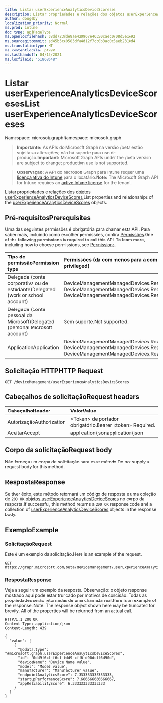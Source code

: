 ```yaml
---
title: Listar userExperienceAnalyticsDeviceScoreses
description: Listar propriedades e relações dos objetos userExperienceAnalyticsDeviceScores.
author: dougeby
localization_priority: Normal
ms.prod: intune
doc_type: apiPageType
ms.openlocfilehash: 38dd723dde8ae420967e46350caec0708d5e1e92
ms.sourcegitcommit: ed45b5ce0583dfa4d12f7cb0b3ac0c5aeb2318d4
ms.translationtype: MT
ms.contentlocale: pt-BR
ms.lasthandoff: 04/16/2021
ms.locfileid: "51868348"
---
```

# <a name="list-userexperienceanalyticsdevicescoreses"></a><span data-ttu-id="c59a8-103">Listar userExperienceAnalyticsDeviceScoreses</span><span class="sxs-lookup"><span data-stu-id="c59a8-103">List userExperienceAnalyticsDeviceScoreses</span></span>

<span data-ttu-id="c59a8-104">Namespace: microsoft.graph</span><span class="sxs-lookup"><span data-stu-id="c59a8-104">Namespace: microsoft.graph</span></span>

> <span data-ttu-id="c59a8-105">**Importante:** As APIs do Microsoft Graph na versão /beta estão sujeitas a alterações; não há suporte para uso de produção.</span><span class="sxs-lookup"><span data-stu-id="c59a8-105">**Important:** Microsoft Graph APIs under the /beta version are subject to change; production use is not supported.</span></span>

> <span data-ttu-id="c59a8-106">**Observação:** A API do Microsoft Graph para Intune requer uma [licença ativa do Intune](https://go.microsoft.com/fwlink/?linkid=839381) para o locatário.</span><span class="sxs-lookup"><span data-stu-id="c59a8-106">**Note:** The Microsoft Graph API for Intune requires an [active Intune license](https://go.microsoft.com/fwlink/?linkid=839381) for the tenant.</span></span>

<span data-ttu-id="c59a8-107">Listar propriedades e relações dos [objetos userExperienceAnalyticsDeviceScores.](../resources/intune-devices-userexperienceanalyticsdevicescores.md)</span><span class="sxs-lookup"><span data-stu-id="c59a8-107">List properties and relationships of the [userExperienceAnalyticsDeviceScores](../resources/intune-devices-userexperienceanalyticsdevicescores.md) objects.</span></span>

## <a name="prerequisites"></a><span data-ttu-id="c59a8-108">Pré-requisitos</span><span class="sxs-lookup"><span data-stu-id="c59a8-108">Prerequisites</span></span>
<span data-ttu-id="c59a8-p101">Uma das seguintes permissões é obrigatória para chamar esta API. Para saber mais, incluindo como escolher permissões, confira [Permissões](/graph/permissions-reference).</span><span class="sxs-lookup"><span data-stu-id="c59a8-p101">One of the following permissions is required to call this API. To learn more, including how to choose permissions, see [Permissions](/graph/permissions-reference).</span></span>

|<span data-ttu-id="c59a8-111">Tipo de permissão</span><span class="sxs-lookup"><span data-stu-id="c59a8-111">Permission type</span></span>|<span data-ttu-id="c59a8-112">Permissões (da com menos para a com mais privilégios)</span><span class="sxs-lookup"><span data-stu-id="c59a8-112">Permissions (from least to most privileged)</span></span>|
|:---|:---|
|<span data-ttu-id="c59a8-113">Delegada (conta corporativa ou de estudante)</span><span class="sxs-lookup"><span data-stu-id="c59a8-113">Delegated (work or school account)</span></span>|<span data-ttu-id="c59a8-114">DeviceManagementManagedDevices.Read.All, DeviceManagementManagedDevices.ReadWrite.All</span><span class="sxs-lookup"><span data-stu-id="c59a8-114">DeviceManagementManagedDevices.Read.All, DeviceManagementManagedDevices.ReadWrite.All</span></span>|
|<span data-ttu-id="c59a8-115">Delegada (conta pessoal da Microsoft)</span><span class="sxs-lookup"><span data-stu-id="c59a8-115">Delegated (personal Microsoft account)</span></span>|<span data-ttu-id="c59a8-116">Sem suporte.</span><span class="sxs-lookup"><span data-stu-id="c59a8-116">Not supported.</span></span>|
|<span data-ttu-id="c59a8-117">Application</span><span class="sxs-lookup"><span data-stu-id="c59a8-117">Application</span></span>|<span data-ttu-id="c59a8-118">DeviceManagementManagedDevices.Read.All, DeviceManagementManagedDevices.ReadWrite.All</span><span class="sxs-lookup"><span data-stu-id="c59a8-118">DeviceManagementManagedDevices.Read.All, DeviceManagementManagedDevices.ReadWrite.All</span></span>|

## <a name="http-request"></a><span data-ttu-id="c59a8-119">Solicitação HTTP</span><span class="sxs-lookup"><span data-stu-id="c59a8-119">HTTP Request</span></span>
<!-- {
  "blockType": "ignored"
}
-->
``` http
GET /deviceManagement/userExperienceAnalyticsDeviceScores
```

## <a name="request-headers"></a><span data-ttu-id="c59a8-120">Cabeçalhos de solicitação</span><span class="sxs-lookup"><span data-stu-id="c59a8-120">Request headers</span></span>
|<span data-ttu-id="c59a8-121">Cabeçalho</span><span class="sxs-lookup"><span data-stu-id="c59a8-121">Header</span></span>|<span data-ttu-id="c59a8-122">Valor</span><span class="sxs-lookup"><span data-stu-id="c59a8-122">Value</span></span>|
|:---|:---|
|<span data-ttu-id="c59a8-123">Autorização</span><span class="sxs-lookup"><span data-stu-id="c59a8-123">Authorization</span></span>|<span data-ttu-id="c59a8-124">&lt;Token&gt; de portador obrigatório.</span><span class="sxs-lookup"><span data-stu-id="c59a8-124">Bearer &lt;token&gt; Required.</span></span>|
|<span data-ttu-id="c59a8-125">Aceitar</span><span class="sxs-lookup"><span data-stu-id="c59a8-125">Accept</span></span>|<span data-ttu-id="c59a8-126">application/json</span><span class="sxs-lookup"><span data-stu-id="c59a8-126">application/json</span></span>|

## <a name="request-body"></a><span data-ttu-id="c59a8-127">Corpo da solicitação</span><span class="sxs-lookup"><span data-stu-id="c59a8-127">Request body</span></span>
<span data-ttu-id="c59a8-128">Não forneça um corpo de solicitação para esse método.</span><span class="sxs-lookup"><span data-stu-id="c59a8-128">Do not supply a request body for this method.</span></span>

## <a name="response"></a><span data-ttu-id="c59a8-129">Resposta</span><span class="sxs-lookup"><span data-stu-id="c59a8-129">Response</span></span>
<span data-ttu-id="c59a8-130">Se tiver êxito, este método retornará um código de resposta e uma coleção de `200 OK` [objetos userExperienceAnalyticsDeviceScores](../resources/intune-devices-userexperienceanalyticsdevicescores.md) no corpo da resposta.</span><span class="sxs-lookup"><span data-stu-id="c59a8-130">If successful, this method returns a `200 OK` response code and a collection of [userExperienceAnalyticsDeviceScores](../resources/intune-devices-userexperienceanalyticsdevicescores.md) objects in the response body.</span></span>

## <a name="example"></a><span data-ttu-id="c59a8-131">Exemplo</span><span class="sxs-lookup"><span data-stu-id="c59a8-131">Example</span></span>

### <a name="request"></a><span data-ttu-id="c59a8-132">Solicitação</span><span class="sxs-lookup"><span data-stu-id="c59a8-132">Request</span></span>
<span data-ttu-id="c59a8-133">Este é um exemplo da solicitação.</span><span class="sxs-lookup"><span data-stu-id="c59a8-133">Here is an example of the request.</span></span>
``` http
GET https://graph.microsoft.com/beta/deviceManagement/userExperienceAnalyticsDeviceScores
```

### <a name="response"></a><span data-ttu-id="c59a8-134">Resposta</span><span class="sxs-lookup"><span data-stu-id="c59a8-134">Response</span></span>
<span data-ttu-id="c59a8-p102">Veja a seguir um exemplo da resposta. Observação: o objeto response mostrado aqui pode estar truncado por motivos de concisão. Todas as propriedades serão retornadas de uma chamada real.</span><span class="sxs-lookup"><span data-stu-id="c59a8-p102">Here is an example of the response. Note: The response object shown here may be truncated for brevity. All of the properties will be returned from an actual call.</span></span>
``` http
HTTP/1.1 200 OK
Content-Type: application/json
Content-Length: 439

{
  "value": [
    {
      "@odata.type": "#microsoft.graph.userExperienceAnalyticsDeviceScores",
      "id": "0dd9f6cf-f6cf-0dd9-cff6-d90dcff6d90d",
      "deviceName": "Device Name value",
      "model": "Model value",
      "manufacturer": "Manufacturer value",
      "endpointAnalyticsScore": 7.333333333333333,
      "startupPerformanceScore": 7.666666666666667,
      "appReliabilityScore": 6.333333333333333
    }
  ]
}
```




